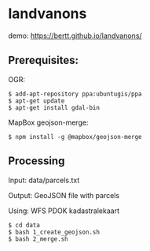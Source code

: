 # landvanons

demo: https://bertt.github.io/landvanons/

## Prerequisites:

OGR:

```
$ add-apt-repository ppa:ubuntugis/ppa
$ apt-get update
$ apt-get install gdal-bin
```

MapBox geojson-merge:

```
$ npm install -g @mapbox/geojson-merge 
```

## Processing

Input: data/parcels.txt

Output: GeoJSON file with parcels

Using: WFS PDOK kadastralekaart

```
$ cd data
$ bash 1_create_geojson.sh
$ bash 2_merge.sh
```

